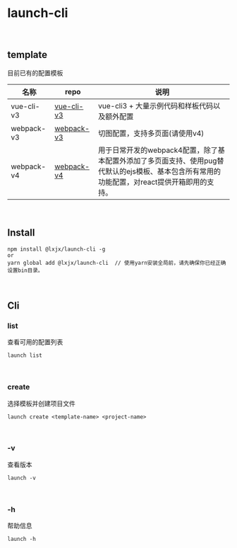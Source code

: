 # launch-cli

<br>

## template

目前已有的配置模板

| 名称       | repo                                                     | 说明                              |
| ---------- | ------------------------------------------------------------ | --------------------------------- |
| vue-cli-v3 | [vue-cli-v3](https://github.com/Iixianjie/launch-template-vue-cli-v3) | vue-cli3 + 大量示例代码和样板代码以及额外配置 |
| webpack-v3 | [webpack-v3](https://github.com/Iixianjie/launch-template-webpack-v3) | 切图配置，支持多页面(请使用v4)       |
| webpack-v4 | [webpack-v4](https://github.com/Iixianjie/launch-template-webpack-v4) | 用于日常开发的webpack4配置，除了基本配置外添加了多页面支持、使用pug替代默认的ejs模板、基本包含所有常用的功能配置，对react提供开箱即用的支持。      |

<br>

## Install
```
npm install @lxjx/launch-cli -g
or
yarn global add @lxjx/launch-cli  // 使用yarn安装全局前，请先确保你已经正确设置bin目录。
```

<br>

## Cli
### list
查看可用的配置列表
```
launch list
```

<br>

### create
选择模板并创建项目文件
```
launch create <template-name> <project-name>
```

<br>

### -v
查看版本
```
launch -v
```

<br>

### -h
帮助信息
```
launch -h
```
